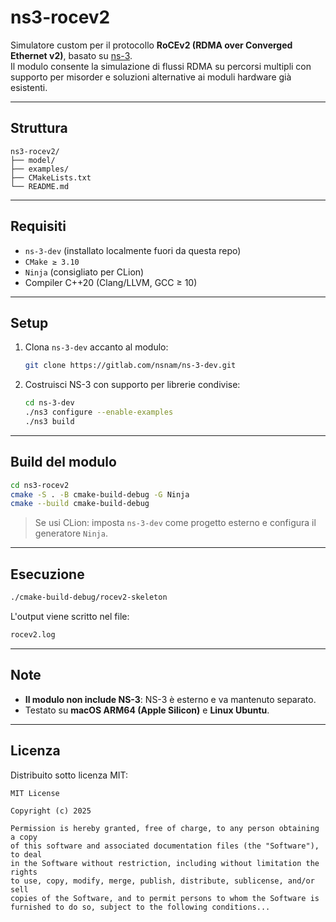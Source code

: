 # ns3-rocev2

Simulatore custom per il protocollo **RoCEv2 (RDMA over Converged Ethernet v2)**, basato su [ns-3](https://www.nsnam.org/).  
Il modulo consente la simulazione di flussi RDMA su percorsi multipli con supporto per misorder e soluzioni alternative ai moduli hardware già esistenti.

---

## Struttura

```
ns3-rocev2/
├── model/                
├── examples/             
├── CMakeLists.txt        
└── README.md
```

---

## Requisiti

- `ns-3-dev` (installato localmente fuori da questa repo)
- `CMake ≥ 3.10`
- `Ninja` (consigliato per CLion)
- Compiler C++20 (Clang/LLVM, GCC ≥ 10)

---

## Setup

1. Clona `ns-3-dev` accanto al modulo:
   ```bash
   git clone https://gitlab.com/nsnam/ns-3-dev.git
   ```

2. Costruisci NS-3 con supporto per librerie condivise:
   ```bash
   cd ns-3-dev
   ./ns3 configure --enable-examples
   ./ns3 build
   ```

---

## Build del modulo

```bash
cd ns3-rocev2
cmake -S . -B cmake-build-debug -G Ninja
cmake --build cmake-build-debug
```

> Se usi CLion: imposta `ns-3-dev` come progetto esterno e configura il generatore `Ninja`.

---

## Esecuzione

```bash
./cmake-build-debug/rocev2-skeleton
```

L'output viene scritto nel file:

```bash
rocev2.log
```

---

## Note

- **Il modulo non include NS-3**: NS-3 è esterno e va mantenuto separato.
- Testato su **macOS ARM64 (Apple Silicon)** e **Linux Ubuntu**.

---

## Licenza

Distribuito sotto licenza MIT:

```
MIT License

Copyright (c) 2025

Permission is hereby granted, free of charge, to any person obtaining a copy
of this software and associated documentation files (the "Software"), to deal
in the Software without restriction, including without limitation the rights
to use, copy, modify, merge, publish, distribute, sublicense, and/or sell
copies of the Software, and to permit persons to whom the Software is
furnished to do so, subject to the following conditions...
```
